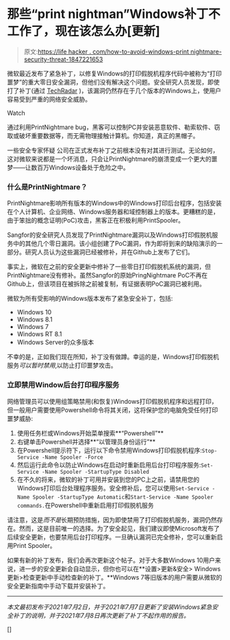# 那些“print nightman”Windows补丁不工作了，现在该怎么办[更新]

> 原文:[https://life hacker . com/how-to-avoid-windows-print nightmare-security-threat-1847221653](https://lifehacker.com/how-to-avoid-windows-printnightmare-security-threat-1847221653)

微软最近发布了紧急补丁，以修复Windows的打印假脱机程序代码中被称为“打印噩梦”的重大零日安全漏洞，但他们没有解决这个问题。安全研究人员发现，即使打了补丁(通过 [TechRadar](https://www.techradar.com/news/microsofts-emergency-printnightmare-patch-doesnt-actually-fix-the-issue-at-all) )，该漏洞仍然存在于几个版本的Windows上，使用户容易受到严重的网络安全威胁。

Watch

通过利用PrintNightmare bug，黑客可以控制PC并安装恶意软件、勒索软件、窃取或破坏重要数据等，而无需物理接触计算机。你知道，真正的黑帽子。

一些安全专家怀疑 公司在正式发布补丁之前根本没有对其进行测试。无论如何，这对微软来说都是一个坏消息，只会让PrintNightmare的崩溃变成一个更大的噩梦——让数百万Windows设备处于危险之中。

### **什么是PrintNightmare？**

PrintNightmare影响所有版本的Windows中的Windows打印后台程序，包括安装在个人计算机、企业网络、Windows服务器和域控制器上的版本。更糟糕的是，由于笨拙的概念证明(PoC)攻击，黑客正在积极利用PrintSpooler。

Sangfor的安全研究人员发现了PrintNightmare漏洞以及Windows打印假脱机服务中的其他几个零日漏洞。该小组创建了PoC漏洞，作为即将到来的缺陷演示的一部分。研究人员认为这些漏洞已经被修补，并在Github上发布了它们。

事实上，微软在之前的安全更新中修补了一些零日打印假脱机系统的漏洞，但PrintNightmare没有修补。虽然Sangfor的原始PringNightmare PoC不再在Github上，但该项目在被拆除之前被复制，有证据表明PoC漏洞已被利用。

微软为所有受影响的Windows版本发布了紧急安全补丁，包括:

*   Windows 10
*   Windows 8.1
*   Windows 7
*   Windows RT 8.1
*   Windows Server的众多版本

不幸的是，正如我们现在所知，补丁没有做蹲。幸运的是，Windows打印假脱机服务*可以暂时禁用*,以防止打印噩梦攻击。

### **立即禁用Window后台打印程序服务**

网络管理员可以使用组策略禁用(和恢复)Windows打印假脱机程序和远程打印，但一般用户需要使用Powershell命令将其关闭，这将保护您的电脑免受任何打印噩梦威胁:

1.  使用任务栏或Windows开始菜单搜索**“Powershell”**
2.  右键单击Powershell并选择**“以管理员身份运行”**
3.  在Powershell提示符下，运行以下命令禁用Windows打印假脱机程序:`Stop-Service -Name Spooler -Force`
4.  然后运行此命令以防止Windows在启动时重新启用后台打印程序服务:`Set-Service -Name Spooler -StartupType Disabled`
5.  在不久的将来，微软的补丁可用并安装到您的PC上之前，请禁用您的Windows打印后台处理程序服务。安全修补后，您可以使用`Set-Service -Name Spooler -StartupType Automatic`和`Start-Service -Name Spooler commands.`在Powershell中重新启用打印假脱机服务

请注意，这是*而不是*长期预防措施，因为即使禁用了打印假脱机服务，漏洞仍然存在。然而，这是目前唯一的选择。为了安全起见，我们建议即使Microsoft发布了后续安全更新，也要禁用后台打印程序。一旦确认漏洞已完全修补，您可以重新启用Print Spooler。

如果有新的补丁发布，我们会再次更新这个帖子。对于大多数Windows 10用户来说，进一步的安全更新会自动显示，但你也可以在**设置>更新&安全> Windows更新>检查更新中手动检查新的补丁。**Windows 7等旧版本的用户需要从微软的安全更新指南中手动下载并安装补丁。

* * *

*本文最初发布于2021年7月2日，并于2021年7月7日更新了安装Windows紧急安全补丁的说明，并于2021年7月8日再次更新了补丁不起作用的报告。*

[]